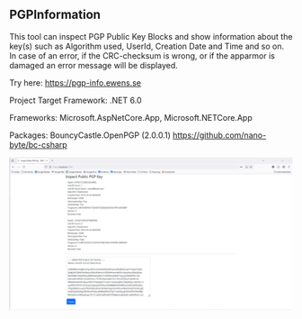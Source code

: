 
## PGPInformation

This tool can inspect PGP Public Key Blocks and show information about the key(s) such as Algorithm used, UserId, Creation Date and Time and so on. 
In case of an error, if the CRC-checksum is wrong, or if the apparmor is damaged an error message will be displayed. 

Try here: https://pgp-info.ewens.se

Project Target Framework: .NET 6.0

Frameworks: Microsoft.AspNetCore.App, Microsoft.NETCore.App

Packages: BouncyCastle.OpenPGP (2.0.0.1) https://github.com/nano-byte/bc-csharp

![alt text](https://github.com/LordEwens/PGPInformation/blob/master/Screenshot.png?raw=true)
